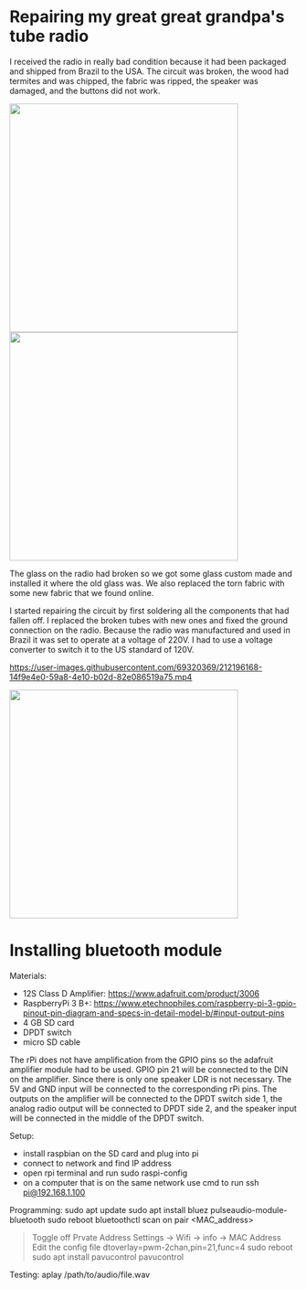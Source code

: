 # Repairing my great great grandpa's tube radio

I received the radio in really bad condition because it had been packaged and shipped from Brazil to the USA. The circuit was broken, the wood had termites and was chipped, the fabric was ripped, the speaker was damaged, and the buttons did not work. 

<img src="https://user-images.githubusercontent.com/69320369/212194215-aec0bbb9-9f6e-48b5-8ae7-3b40f1c04e6c.jpg" width="400" />  <img src="https://user-images.githubusercontent.com/69320369/212194839-070d1e12-a39d-41f0-9db2-2f0564185f9c.jpg" width="400" />

The glass on the radio had broken so we got some glass custom made and installed it where the old glass was. We also replaced the torn fabric with some new fabric that we found online. 

I started repairing the circuit by first soldering all the components that had fallen off. I replaced the broken tubes with new ones and fixed the ground connection on the radio. Because the radio was manufactured and used in Brazil it was set to operate at a voltage of 220V. I had to use a voltage converter to switch it to the US standard of 120V. 

https://user-images.githubusercontent.com/69320369/212196168-14f9e4e0-59a8-4e10-b02d-82e086519a75.mp4

<img src="https://user-images.githubusercontent.com/69320369/212196653-a067b2b4-bb27-4873-a10b-dc72b5ffc6ec.jpg" width="400" />

# Installing bluetooth module

Materials: 
- 12S Class D Amplifier: https://www.adafruit.com/product/3006
- RaspberryPi 3 B+: https://www.etechnophiles.com/raspberry-pi-3-gpio-pinout-pin-diagram-and-specs-in-detail-model-b/#input-output-pins
- 4 GB SD card
- DPDT switch
- micro SD cable 

The rPi does not have amplification from the GPIO pins so the adafruit amplifier module had to be used. GPIO pin 21 will be connected to the DIN on the amplifier. Since there is only one speaker LDR is not necessary. The 5V and GND input will be connected to the corresponding rPi pins. The outputs on the amplifier will be connected to the DPDT switch side 1, the analog radio output will be connected to DPDT side 2, and the speaker input will be connected in the middle of the DPDT switch. 

Setup: 
- install raspbian on the SD card and plug into pi
- connect to network and find IP address
- open rpi terminal and run sudo raspi-config
- on a computer that is on the same network use cmd to run ssh pi@192.168.1.100

Programming: 
sudo apt update
sudo apt install bluez pulseaudio-module-bluetooth
sudo reboot
bluetoothctl
scan on
pair <MAC_address>
> Toggle off Prvate Address
> Settings -> Wifi -> info -> MAC Address
Edit the config file
> dtoverlay=pwm-2chan,pin=21,func=4
> sudo reboot
sudo apt install pavucontrol
pavucontrol

Testing: 
aplay /path/to/audio/file.wav




